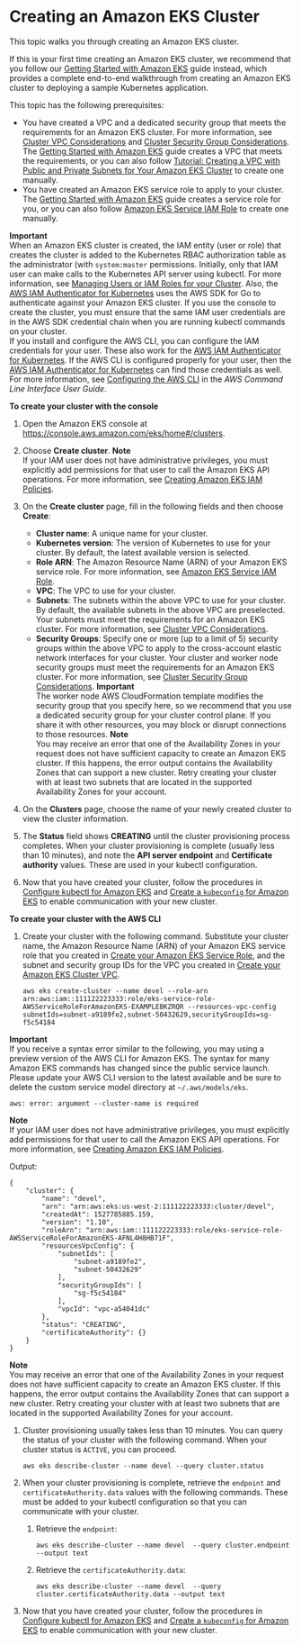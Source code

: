 # Creating an Amazon EKS Cluster<a name="create-cluster"></a>

This topic walks you through creating an Amazon EKS cluster\.

If this is your first time creating an Amazon EKS cluster, we recommend that you follow our [Getting Started with Amazon EKS](getting-started.md) guide instead, which provides a complete end\-to\-end walkthrough from creating an Amazon EKS cluster to deploying a sample Kubernetes application\.

This topic has the following prerequisites:
+ You have created a VPC and a dedicated security group that meets the requirements for an Amazon EKS cluster\. For more information, see [Cluster VPC Considerations](network_reqs.md) and [Cluster Security Group Considerations](sec-group-reqs.md)\. The [Getting Started with Amazon EKS](getting-started.md) guide creates a VPC that meets the requirements, or you can also follow [Tutorial: Creating a VPC with Public and Private Subnets for Your Amazon EKS Cluster](create-public-private-vpc.md) to create one manually\.
+ You have created an Amazon EKS service role to apply to your cluster\. The [Getting Started with Amazon EKS](getting-started.md) guide creates a service role for you, or you can also follow [Amazon EKS Service IAM Role](service_IAM_role.md) to create one manually\.

**Important**  
When an Amazon EKS cluster is created, the IAM entity \(user or role\) that creates the cluster is added to the Kubernetes RBAC authorization table as the administrator \(with `system:master` permissions\. Initially, only that IAM user can make calls to the Kubernetes API server using kubectl\. For more information, see [Managing Users or IAM Roles for your Cluster](add-user-role.md)\. Also, the [AWS IAM Authenticator for Kubernetes](https://github.com/kubernetes-sigs/aws-iam-authenticator) uses the AWS SDK for Go to authenticate against your Amazon EKS cluster\. If you use the console to create the cluster, you must ensure that the same IAM user credentials are in the AWS SDK credential chain when you are running kubectl commands on your cluster\.  
If you install and configure the AWS CLI, you can configure the IAM credentials for your user\. These also work for the [AWS IAM Authenticator for Kubernetes](https://github.com/kubernetes-sigs/aws-iam-authenticator)\. If the AWS CLI is configured properly for your user, then the [AWS IAM Authenticator for Kubernetes](https://github.com/kubernetes-sigs/aws-iam-authenticator) can find those credentials as well\. For more information, see [Configuring the AWS CLI](https://docs.aws.amazon.com/cli/latest/userguide/cli-chap-getting-started.html) in the *AWS Command Line Interface User Guide*\.

**To create your cluster with the console**

1. Open the Amazon EKS console at [https://console\.aws\.amazon\.com/eks/home\#/clusters](https://console.aws.amazon.com/eks/home#/clusters)\.

1. Choose **Create cluster**\.
**Note**  
If your IAM user does not have administrative privileges, you must explicitly add permissions for that user to call the Amazon EKS API operations\. For more information, see [Creating Amazon EKS IAM Policies](EKS_IAM_user_policies.md)\.

1. On the **Create cluster** page, fill in the following fields and then choose **Create**:
   + **Cluster name**: A unique name for your cluster\.
   + **Kubernetes version**: The version of Kubernetes to use for your cluster\. By default, the latest available version is selected\.
   + **Role ARN**: The Amazon Resource Name \(ARN\) of your Amazon EKS service role\. For more information, see [Amazon EKS Service IAM Role](service_IAM_role.md)\.
   + **VPC**: The VPC to use for your cluster\.
   + **Subnets**: The subnets within the above VPC to use for your cluster\. By default, the available subnets in the above VPC are preselected\. Your subnets must meet the requirements for an Amazon EKS cluster\. For more information, see [Cluster VPC Considerations](network_reqs.md)\.
   + **Security Groups**: Specify one or more \(up to a limit of 5\) security groups within the above VPC to apply to the cross\-account elastic network interfaces for your cluster\. Your cluster and worker node security groups must meet the requirements for an Amazon EKS cluster\. For more information, see [Cluster Security Group Considerations](sec-group-reqs.md)\.
**Important**  
The worker node AWS CloudFormation template modifies the security group that you specify here, so we recommend that you use a dedicated security group for your cluster control plane\. If you share it with other resources, you may block or disrupt connections to those resources\.
**Note**  
You may receive an error that one of the Availability Zones in your request does not have sufficient capacity to create an Amazon EKS cluster\. If this happens, the error output contains the Availability Zones that can support a new cluster\. Retry creating your cluster with at least two subnets that are located in the supported Availability Zones for your account\.

1. On the **Clusters** page, choose the name of your newly created cluster to view the cluster information\.

1. The **Status** field shows **CREATING** until the cluster provisioning process completes\. When your cluster provisioning is complete \(usually less than 10 minutes\), and note the **API server endpoint** and **Certificate authority** values\. These are used in your kubectl configuration\.

1. Now that you have created your cluster, follow the procedures in [Configure kubectl for Amazon EKS](configure-kubectl.md) and [Create a `kubeconfig` for Amazon EKS](create-kubeconfig.md) to enable communication with your new cluster\.

**To create your cluster with the AWS CLI**

1. Create your cluster with the following command\. Substitute your cluster name, the Amazon Resource Name \(ARN\) of your Amazon EKS service role that you created in [Create your Amazon EKS Service Role](getting-started.md#role-create), and the subnet and security group IDs for the VPC you created in [Create your Amazon EKS Cluster VPC](getting-started.md#vpc-create)\.

   ```
   aws eks create-cluster --name devel --role-arn arn:aws:iam::111122223333:role/eks-service-role-AWSServiceRoleForAmazonEKS-EXAMPLEBKZRQR --resources-vpc-config subnetIds=subnet-a9189fe2,subnet-50432629,securityGroupIds=sg-f5c54184
   ```
**Important**  
If you receive a syntax error similar to the following, you may using a preview version of the AWS CLI for Amazon EKS\. The syntax for many Amazon EKS commands has changed since the public service launch\. Please update your AWS CLI version to the latest available and be sure to delete the custom service model directory at `~/.aws/models/eks`\.  

   ```
   aws: error: argument --cluster-name is required
   ```
**Note**  
If your IAM user does not have administrative privileges, you must explicitly add permissions for that user to call the Amazon EKS API operations\. For more information, see [Creating Amazon EKS IAM Policies](EKS_IAM_user_policies.md)\.

   Output:

   ```
   {
       "cluster": {
           "name": "devel",
           "arn": "arn:aws:eks:us-west-2:111122223333:cluster/devel",
           "createdAt": 1527785885.159,
           "version": "1.10",
           "roleArn": "arn:aws:iam::111122223333:role/eks-service-role-AWSServiceRoleForAmazonEKS-AFNL4H8HB71F",
           "resourcesVpcConfig": {
               "subnetIds": [
                   "subnet-a9189fe2",
                   "subnet-50432629"
               ],
               "securityGroupIds": [
                   "sg-f5c54184"
               ],
               "vpcId": "vpc-a54041dc"
           },
           "status": "CREATING",
           "certificateAuthority": {}
       }
   }
   ```
**Note**  
You may receive an error that one of the Availability Zones in your request does not have sufficient capacity to create an Amazon EKS cluster\. If this happens, the error output contains the Availability Zones that can support a new cluster\. Retry creating your cluster with at least two subnets that are located in the supported Availability Zones for your account\.

1. Cluster provisioning usually takes less than 10 minutes\. You can query the status of your cluster with the following command\. When your cluster status is `ACTIVE`, you can proceed\.

   ```
   aws eks describe-cluster --name devel --query cluster.status
   ```

1. When your cluster provisioning is complete, retrieve the `endpoint` and `certificateAuthority.data` values with the following commands\. These must be added to your kubectl configuration so that you can communicate with your cluster\.

   1. Retrieve the `endpoint`:

      ```
      aws eks describe-cluster --name devel  --query cluster.endpoint --output text
      ```

   1. Retrieve the `certificateAuthority.data`:

      ```
      aws eks describe-cluster --name devel  --query cluster.certificateAuthority.data --output text
      ```

1. Now that you have created your cluster, follow the procedures in [Configure kubectl for Amazon EKS](configure-kubectl.md) and [Create a `kubeconfig` for Amazon EKS](create-kubeconfig.md) to enable communication with your new cluster\.